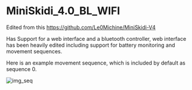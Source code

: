 # MiniSkidi_4.0_BL_WIFI
Edited from this https://github.com/Le0Michine/MiniSkidi-V4

Has Support for a web interface and a bluetooth controller, web interface has been heavily edited including support for battery monitoring and movement sequences.

Here is an example movement sequence, which is included by default as sequence 0.

![img_seq](sequence.gif)
